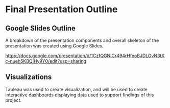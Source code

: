 # Final Presentation Outline

## Google Slides Outline

A breakdown of the presentation components and overall skeleton of the presentation was created using Google Slides. 

https://docs.google.com/presentation/d/1CzfQGNICr494rHfeoBJDLGvN3tXc-nueh5KBQIHy9Y0/edit?usp=sharing

## Visualizations

Tableau was used to create visualization, and will be used to create interactive dashboards displaying data used to support findings of this project. 
